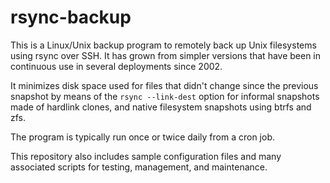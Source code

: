 # rsync-backup

This is a Linux/Unix backup program to remotely back up Unix filesystems using rsync over SSH. It has grown from simpler versions that have been in continuous use in several deployments since 2002.

It minimizes disk space used for files that didn't change since the previous snapshot by means of the `rsync --link-dest` option for informal snapshots made of hardlink clones, and native filesystem snapshots using btrfs and zfs.

The program is typically run once or twice daily from a cron job.

This repository also includes sample configuration files and many associated scripts for testing, management, and maintenance.

